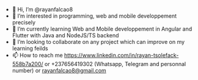 - 👋 Hi, I’m @rayanfalcao8
- 👀 I’m interested in programming, web and mobile developpement precisely
- 🌱 I’m currently learning Web and Mobile developpement in Angular and Flutter with Java and NodeJS/TS backend
- 💞️ I’m looking to collaborate on any project which can improve on my learning feilds
- 📫 How to reach me https://www.linkedin.com/in/rayan-tsolefack-558b7a200/ or +237656419302 (Whatsapp, Telegram and personnal number) or rayanfalcao8@gmail.com

<!---
rayanfalcao8/rayanfalcao8 is a ✨ special ✨ repository because its `README.md` (this file) appears on your GitHub profile.
You can click the Preview link to take a look at your changes.
--->
